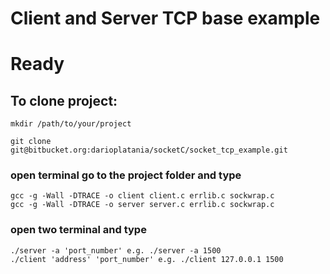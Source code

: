 # Client and Server TCP base example

# Ready

## To clone project:

```
mkdir /path/to/your/project

git clone git@bitbucket.org:darioplatania/socketC/socket_tcp_example.git
```

### open terminal go to the project folder and type
```
gcc -g -Wall -DTRACE -o client client.c errlib.c sockwrap.c
gcc -g -Wall -DTRACE -o server server.c errlib.c sockwrap.c

```
### open two terminal and type
```
./server -a 'port_number' e.g. ./server -a 1500
./client 'address' 'port_number' e.g. ./client 127.0.0.1 1500
```
